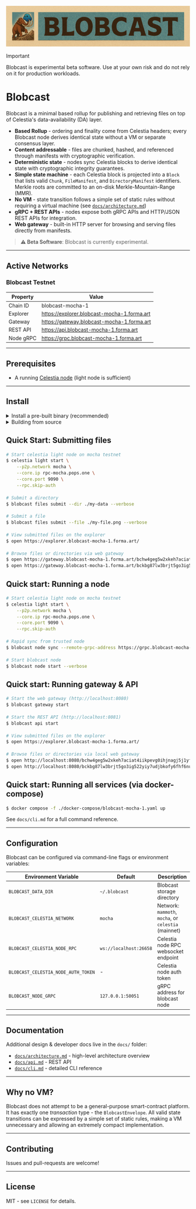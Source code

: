 ![Blobcast](docs/blobcast-banner.png)

> [!IMPORTANT]
> Blobcast is experimental beta software. Use at your own risk and do not rely on it for production workloads.

# Blobcast

Blobcast is a minimal based rollup for publishing and retrieving files on top of Celestia's data-availability (DA) layer.

* **Based Rollup** - ordering and finality come from Celestia headers; every Blobcast node derives identical state without a VM or separate consensus layer.
* **Content addressable** - files are chunked, hashed, and referenced through manifests with cryptographic verification.
* **Deterministic state** - nodes sync Celestia blocks to derive identical state with cryptographic integrity guarantees.
* **Simple state machine** - each Celestia block is projected into a `Block` that lists valid `Chunk`, `FileManifest`, and `DirectoryManifest` identifiers.  Merkle roots are committed to an on-disk Merkle-Mountain-Range (MMR).
* **No VM** - state transition follows a simple set of static rules without requiring a virtual machine (see [`docs/architecture.md`](docs/architecture.md))
* **gRPC + REST APIs** - nodes expose both gRPC APIs and HTTP/JSON REST APIs for integration.
* **Web gateway** - built-in HTTP server for browsing and serving files directly from manifests.

> **⚠️ Beta Software**: Blobcast is currently experimental.

---

## Active Networks

### Blobcast Testnet

| Property | Value |
| ---- | ---- |
| Chain ID | blobcast-mocha-1 |
| Explorer | https://explorer.blobcast-mocha-1.forma.art |
| Gateway | https://gateway.blobcast-mocha-1.forma.art |
| REST API | https://api.blobcast-mocha-1.forma.art |
| Node gRPC | https://grpc.blobcast-mocha-1.forma.art |

---

## Prerequisites

* A running [Celestia node](https://docs.celestia.org/nodes/light-node) (light node is sufficient)

---

## Install

<details>
<summary>Install a pre-built binary (recommended)</summary>

```bash
bash -c "$(curl -sL https://raw.githubusercontent.com/forma-dev/blobcast/refs/heads/main/install.sh)"
```
</details>

<details>
<summary>Building from source</summary>

**Prerequisites:**

* Go 1.23.6 or higher
* [Just](https://just.systems/man/en/packages.html)

```bash
# Clone, build, and install
$ git clone https://github.com/forma-dev/blobcast.git
$ cd blobcast
$ just install
```
</details>

## Quick Start: Submitting files

```bash
# Start celestia light node on mocha testnet
$ celestia light start \
    --p2p.network mocha \
    --core.ip rpc-mocha.pops.one \
    --core.port 9090 \
    --rpc.skip-auth

# Submit a directory
$ blobcast files submit --dir ./my-data --verbose

# Submit a file
$ blobcast files submit --file ./my-file.png --verbose

# View submitted files on the explorer
$ open https://explorer.blobcast-mocha-1.forma.art/

# Browse files or directories via web gateway
$ open https://gateway.blobcast-mocha-1.forma.art/bchw4geg5w2xkeh7aciat4iikpevg0ihjnagj5j1yfppw4zex0vxj8sf4lswbllv
$ open https://gateway.blobcast-mocha-1.forma.art/bckbg87lw3brjt5go3ig522yiy7udjbkofy6fhf6nuqpdz31n41389yn9rdgu1fo
```

## Quick start: Running a node

```bash
# Start celestia light node on mocha testnet
$ celestia light start \
    --p2p.network mocha \
    --core.ip rpc-mocha.pops.one \
    --core.port 9090 \
    --rpc.skip-auth

# Rapid sync from trusted node
$ blobcast node sync --remote-grpc-address https://grpc.blobcast-mocha-1.forma.art

# Start blobcast node
$ blobcast node start --verbose
```

## Quick start: Running gateway & API

```bash
# Start the web gateway (http://localhost:8080)
$ blobcast gateway start

# Start the REST API (http://localhost:8081)
$ blobcast api start

# View submitted files on the explorer
$ open https://explorer.blobcast-mocha-1.forma.art/

# Browse files or directories via local web gateway
$ open http://localhost:8080/bchw4geg5w2xkeh7aciat4iikpevg0ihjnagj5j1yfppw4zex0vxj8sf4lswbllv
$ open http://localhost:8080/bckbg87lw3brjt5go3ig522yiy7udjbkofy6fhf6nuqpdz31n41389yn9rdgu1fo
```

## Quick start: Running all services (via docker-compose)

```bash
$ docker compose -f ./docker-compose/blobcast-mocha-1.yaml up
```

See `docs/cli.md` for a full command reference.

---

## Configuration

Blobcast can be configured via command-line flags or environment variables:

| Environment Variable | Default | Description |
|---------------------|---------|-------------|
| `BLOBCAST_DATA_DIR` | `~/.blobcast` | Blobcast storage directory |
| `BLOBCAST_CELESTIA_NETWORK` | `mocha` | Network: `mammoth`, `mocha`, or `celestia` (mainnet) |
| `BLOBCAST_CELESTIA_NODE_RPC` | `ws://localhost:26658` | Celestia node RPC websocket endpoint |
| `BLOBCAST_CELESTIA_NODE_AUTH_TOKEN` | - | Celestia node auth token |
| `BLOBCAST_NODE_GRPC` | `127.0.0.1:50051` | gRPC address for blobcast node |

---

## Documentation

Additional design & developer docs live in the `docs/` folder:

* [`docs/architecture.md`](docs/architecture.md) - high-level architecture overview
* [`docs/api.md`](docs/api.md) - REST API
* [`docs/cli.md`](docs/cli.md) - detailed CLI reference

---

## Why no VM?

Blobcast does not attempt to be a general-purpose smart-contract platform. It has exactly one *transaction* type - the `BlobcastEnvelope`. All valid state transitions can be expressed by a simple set of static rules, making a VM unnecessary and allowing an extremely compact implementation.

---

## Contributing

Issues and pull-requests are welcome!

---

## License

MIT - see `LICENSE` for details.
